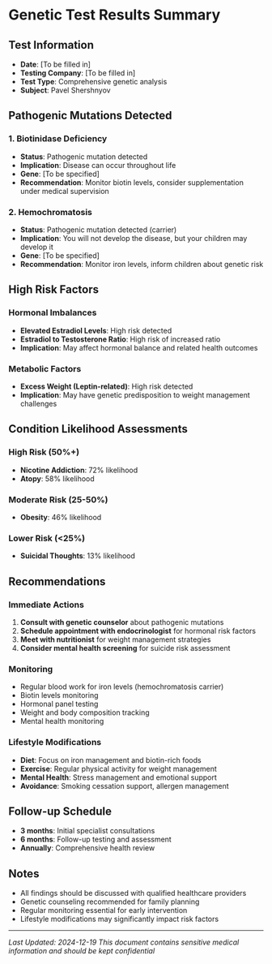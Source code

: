 # Genetic Test Results Summary

## Test Information
- **Date**: [To be filled in]
- **Testing Company**: [To be filled in]
- **Test Type**: Comprehensive genetic analysis
- **Subject**: Pavel Shershnyov

## Pathogenic Mutations Detected

### 1. Biotinidase Deficiency
- **Status**: Pathogenic mutation detected
- **Implication**: Disease can occur throughout life
- **Gene**: [To be specified]
- **Recommendation**: Monitor biotin levels, consider supplementation under medical supervision

### 2. Hemochromatosis
- **Status**: Pathogenic mutation detected (carrier)
- **Implication**: You will not develop the disease, but your children may develop it
- **Gene**: [To be specified]
- **Recommendation**: Monitor iron levels, inform children about genetic risk

## High Risk Factors

### Hormonal Imbalances
- **Elevated Estradiol Levels**: High risk detected
- **Estradiol to Testosterone Ratio**: High risk of increased ratio
- **Implication**: May affect hormonal balance and related health outcomes

### Metabolic Factors
- **Excess Weight (Leptin-related)**: High risk detected
- **Implication**: May have genetic predisposition to weight management challenges

## Condition Likelihood Assessments

### High Risk (50%+)
- **Nicotine Addiction**: 72% likelihood
- **Atopy**: 58% likelihood

### Moderate Risk (25-50%)
- **Obesity**: 46% likelihood

### Lower Risk (<25%)
- **Suicidal Thoughts**: 13% likelihood

## Recommendations

### Immediate Actions
1. **Consult with genetic counselor** about pathogenic mutations
2. **Schedule appointment with endocrinologist** for hormonal risk factors
3. **Meet with nutritionist** for weight management strategies
4. **Consider mental health screening** for suicide risk assessment

### Monitoring
- Regular blood work for iron levels (hemochromatosis carrier)
- Biotin levels monitoring
- Hormonal panel testing
- Weight and body composition tracking
- Mental health monitoring

### Lifestyle Modifications
- **Diet**: Focus on iron management and biotin-rich foods
- **Exercise**: Regular physical activity for weight management
- **Mental Health**: Stress management and emotional support
- **Avoidance**: Smoking cessation support, allergen management

## Follow-up Schedule
- **3 months**: Initial specialist consultations
- **6 months**: Follow-up testing and assessment
- **Annually**: Comprehensive health review

## Notes
- All findings should be discussed with qualified healthcare providers
- Genetic counseling recommended for family planning
- Regular monitoring essential for early intervention
- Lifestyle modifications may significantly impact risk factors

---
*Last Updated: 2024-12-19*
*This document contains sensitive medical information and should be kept confidential*
